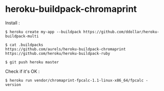 # heroku-buildpack-chromaprint

Install :

    $ heroku create my-app --buildpack https://github.com/ddollar/heroku-buildpack-multi

    $ cat .buildpacks
    https://github.com/aurels/heroku-buildpack-chromaprint
    https://github.com/heroku/heroku-buildpack-ruby

    $ git push heroku master


Check if it's OK :

    $ heroku run vendor/chromaprint-fpcalc-1.1-linux-x86_64/fpcalc -version
